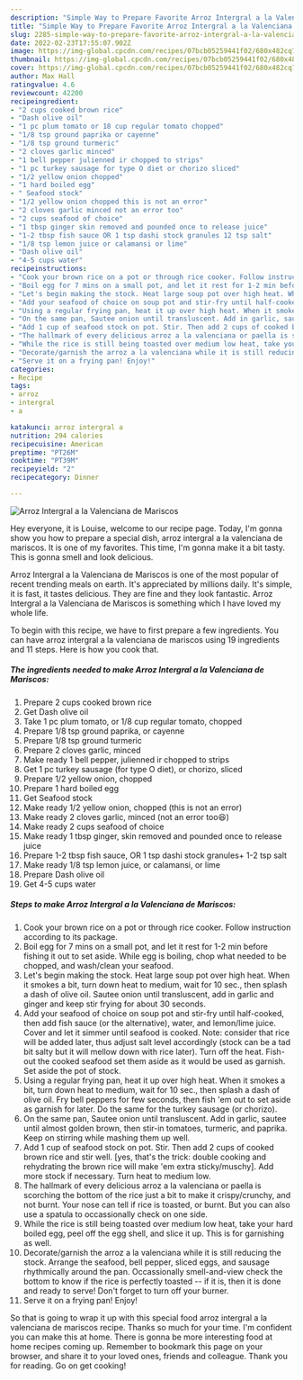 ```yaml
---
description: "Simple Way to Prepare Favorite Arroz Intergral a la Valenciana de Mariscos"
title: "Simple Way to Prepare Favorite Arroz Intergral a la Valenciana de Mariscos"
slug: 2285-simple-way-to-prepare-favorite-arroz-intergral-a-la-valenciana-de-mariscos
date: 2022-02-23T17:55:07.902Z
image: https://img-global.cpcdn.com/recipes/07bcb05259441f02/680x482cq70/arroz-intergral-a-la-valenciana-de-mariscos-recipe-main-photo.jpg
thumbnail: https://img-global.cpcdn.com/recipes/07bcb05259441f02/680x482cq70/arroz-intergral-a-la-valenciana-de-mariscos-recipe-main-photo.jpg
cover: https://img-global.cpcdn.com/recipes/07bcb05259441f02/680x482cq70/arroz-intergral-a-la-valenciana-de-mariscos-recipe-main-photo.jpg
author: Max Hall
ratingvalue: 4.6
reviewcount: 42200
recipeingredient:
- "2 cups cooked brown rice"
- "Dash olive oil"
- "1 pc plum tomato or 18 cup regular tomato chopped"
- "1/8 tsp ground paprika or cayenne"
- "1/8 tsp ground turmeric"
- "2 cloves garlic minced"
- "1 bell pepper julienned ir chopped to strips"
- "1 pc turkey sausage for type O diet or chorizo sliced"
- "1/2 yellow onion chopped"
- "1 hard boiled egg"
- " Seafood stock"
- "1/2 yellow onion chopped this is not an error"
- "2 cloves garlic minced not an error too"
- "2 cups seafood of choice"
- "1 tbsp ginger skin removed and pounded once to release juice"
- "1-2 tbsp fish sauce OR 1 tsp dashi stock granules 12 tsp salt"
- "1/8 tsp lemon juice or calamansi or lime"
- "Dash olive oil"
- "4-5 cups water"
recipeinstructions:
- "Cook your brown rice on a pot or through rice cooker. Follow instruction according to its package."
- "Boil egg for 7 mins on a small pot, and let it rest for 1-2 min before fishing it out to set aside. While egg is boiling, chop what needed to be chopped, and wash/clean your seafood."
- "Let's begin making the stock. Heat large soup pot over high heat. When it smokes a bit, turn down heat to medium, wait for 10 sec., then splash a dash of olive oil. Sautee onion until transluscent, add in garlic and ginger and keep stir frying for about 30 seconds."
- "Add your seafood of choice on soup pot and stir-fry until half-cooked, then add fish sauce (or the alternative), water, and lemon/lime juice. Cover and let it simmer until seafood is cooked. Note: consider that rice will be added later, thus adjust salt level accordingly (stock can be a tad bit salty but it will mellow down with rice later). Turn off the heat. Fish-out the cooked seafood set them aside as it would be used as garnish. Set aside the pot of stock."
- "Using a regular frying pan, heat it up over high heat. When it smokes a bit, turn down heat to medium, wait for 10 sec., then splash a dash of olive oil. Fry bell peppers for few seconds, then fish 'em out to set aside as garnish for later. Do the same for the turkey sausage (or chorizo)."
- "On the same pan, Sautee onion until transluscent. Add in garlic, sautee until almost golden brown, then stir-in tomatoes, turmeric, and paprika. Keep on stirring while mashing them up well."
- "Add 1 cup of seafood stock on pot. Stir. Then add 2 cups of cooked brown rice and stir well. [yes, that's the trick: double cooking and rehydrating the brown rice will make 'em extra sticky/muschy]. Add more stock if necessary. Turn heat to medium low."
- "The hallmark of every delicious arroz a la valenciana or paella is scorching the bottom of the rice just a bit to make it crispy/crunchy, and not burnt. Your nose can tell if rice is toasted, or burnt. But you can also use a spatula to occassionally check on one side."
- "While the rice is still being toasted over medium low heat, take your hard boiled egg, peel off the egg shell, and slice it up. This is for garnishing as well."
- "Decorate/garnish the arroz a la valenciana while it is still reducing the stock. Arrange the seafood, bell pepper, sliced eggs, and sausage rhythmically around the pan. Occassionally smell-and-view check the bottom to know if the rice is perfectly toasted -- if it is, then it is done and ready to serve! Don't forget to turn off your burner."
- "Serve it on a frying pan! Enjoy!"
categories:
- Recipe
tags:
- arroz
- intergral
- a

katakunci: arroz intergral a 
nutrition: 294 calories
recipecuisine: American
preptime: "PT26M"
cooktime: "PT39M"
recipeyield: "2"
recipecategory: Dinner

---
```



![Arroz Intergral a la Valenciana de Mariscos](https://img-global.cpcdn.com/recipes/07bcb05259441f02/680x482cq70/arroz-intergral-a-la-valenciana-de-mariscos-recipe-main-photo.jpg)

Hey everyone, it is Louise, welcome to our recipe page. Today, I'm gonna show you how to prepare a special dish, arroz intergral a la valenciana de mariscos. It is one of my favorites. This time, I'm gonna make it a bit tasty. This is gonna smell and look delicious.



Arroz Intergral a la Valenciana de Mariscos is one of the most popular of recent trending meals on earth. It's appreciated by millions daily. It's simple, it is fast, it tastes delicious. They are fine and they look fantastic. Arroz Intergral a la Valenciana de Mariscos is something which I have loved my whole life.


To begin with this recipe, we have to first prepare a few ingredients. You can have arroz intergral a la valenciana de mariscos using 19 ingredients and 11 steps. Here is how you cook that.

<!--inarticleads1-->

##### The ingredients needed to make Arroz Intergral a la Valenciana de Mariscos:

1. Prepare 2 cups cooked brown rice
1. Get Dash olive oil
1. Take 1 pc plum tomato, or 1/8 cup regular tomato, chopped
1. Prepare 1/8 tsp ground paprika, or cayenne
1. Prepare 1/8 tsp ground turmeric
1. Prepare 2 cloves garlic, minced
1. Make ready 1 bell pepper, julienned ir chopped to strips
1. Get 1 pc turkey sausage (for type O diet), or chorizo, sliced
1. Prepare 1/2 yellow onion, chopped
1. Prepare 1 hard boiled egg
1. Get  Seafood stock
1. Make ready 1/2 yellow onion, chopped (this is not an error)
1. Make ready 2 cloves garlic, minced (not an error too😆)
1. Make ready 2 cups seafood of choice
1. Make ready 1 tbsp ginger, skin removed and pounded once to release juice
1. Prepare 1-2 tbsp fish sauce, OR 1 tsp dashi stock granules+ 1-2 tsp salt
1. Make ready 1/8 tsp lemon juice, or calamansi, or lime
1. Prepare Dash olive oil
1. Get 4-5 cups water




<!--inarticleads2-->

##### Steps to make Arroz Intergral a la Valenciana de Mariscos:

1. Cook your brown rice on a pot or through rice cooker. Follow instruction according to its package.
1. Boil egg for 7 mins on a small pot, and let it rest for 1-2 min before fishing it out to set aside. While egg is boiling, chop what needed to be chopped, and wash/clean your seafood.
1. Let's begin making the stock. Heat large soup pot over high heat. When it smokes a bit, turn down heat to medium, wait for 10 sec., then splash a dash of olive oil. Sautee onion until transluscent, add in garlic and ginger and keep stir frying for about 30 seconds.
1. Add your seafood of choice on soup pot and stir-fry until half-cooked, then add fish sauce (or the alternative), water, and lemon/lime juice. Cover and let it simmer until seafood is cooked. Note: consider that rice will be added later, thus adjust salt level accordingly (stock can be a tad bit salty but it will mellow down with rice later). Turn off the heat. Fish-out the cooked seafood set them aside as it would be used as garnish. Set aside the pot of stock.
1. Using a regular frying pan, heat it up over high heat. When it smokes a bit, turn down heat to medium, wait for 10 sec., then splash a dash of olive oil. Fry bell peppers for few seconds, then fish 'em out to set aside as garnish for later. Do the same for the turkey sausage (or chorizo).
1. On the same pan, Sautee onion until transluscent. Add in garlic, sautee until almost golden brown, then stir-in tomatoes, turmeric, and paprika. Keep on stirring while mashing them up well.
1. Add 1 cup of seafood stock on pot. Stir. Then add 2 cups of cooked brown rice and stir well. [yes, that's the trick: double cooking and rehydrating the brown rice will make 'em extra sticky/muschy]. Add more stock if necessary. Turn heat to medium low.
1. The hallmark of every delicious arroz a la valenciana or paella is scorching the bottom of the rice just a bit to make it crispy/crunchy, and not burnt. Your nose can tell if rice is toasted, or burnt. But you can also use a spatula to occassionally check on one side.
1. While the rice is still being toasted over medium low heat, take your hard boiled egg, peel off the egg shell, and slice it up. This is for garnishing as well.
1. Decorate/garnish the arroz a la valenciana while it is still reducing the stock. Arrange the seafood, bell pepper, sliced eggs, and sausage rhythmically around the pan. Occassionally smell-and-view check the bottom to know if the rice is perfectly toasted -- if it is, then it is done and ready to serve! Don't forget to turn off your burner.
1. Serve it on a frying pan! Enjoy!




So that is going to wrap it up with this special food arroz intergral a la valenciana de mariscos recipe. Thanks so much for your time. I'm confident you can make this at home. There is gonna be more interesting food at home recipes coming up. Remember to bookmark this page on your browser, and share it to your loved ones, friends and colleague. Thank you for reading. Go on get cooking!
